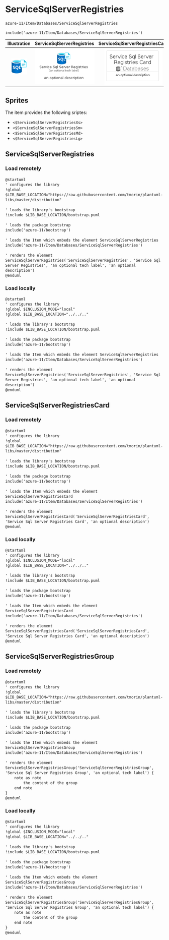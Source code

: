 # ServiceSqlServerRegistries


```text
azure-11/Item/Databases/ServiceSqlServerRegistries
```

```text
include('azure-11/Item/Databases/ServiceSqlServerRegistries')
```



| Illustration | ServiceSqlServerRegistries | ServiceSqlServerRegistriesCard | ServiceSqlServerRegistriesGroup |
| :---: | :---: | :---: | :---: |
| ![illustration for Illustration](../../../azure-11/Item/Databases/ServiceSqlServerRegistries.png) | ![illustration for ServiceSqlServerRegistries](../../../azure-11/Item/Databases/ServiceSqlServerRegistries.Local.png) | ![illustration for ServiceSqlServerRegistriesCard](../../../azure-11/Item/Databases/ServiceSqlServerRegistriesCard.Local.png) | ![illustration for ServiceSqlServerRegistriesGroup](../../../azure-11/Item/Databases/ServiceSqlServerRegistriesGroup.Local.png) |



## Sprites
The item provides the following sriptes:

- `<$ServiceSqlServerRegistriesXs>`
- `<$ServiceSqlServerRegistriesSm>`
- `<$ServiceSqlServerRegistriesMd>`
- `<$ServiceSqlServerRegistriesLg>`





## ServiceSqlServerRegistries

### Load remotely
```plantuml
@startuml
' configures the library
!global $LIB_BASE_LOCATION="https://raw.githubusercontent.com/tmorin/plantuml-libs/master/distribution"

' loads the library's bootstrap
!include $LIB_BASE_LOCATION/bootstrap.puml

' loads the package bootstrap
include('azure-11/bootstrap')

' loads the Item which embeds the element ServiceSqlServerRegistries
include('azure-11/Item/Databases/ServiceSqlServerRegistries')

' renders the element
ServiceSqlServerRegistries('ServiceSqlServerRegistries', 'Service Sql Server Registries', 'an optional tech label', 'an optional description')
@enduml
```

### Load locally
```plantuml
@startuml
' configures the library
!global $INCLUSION_MODE="local"
!global $LIB_BASE_LOCATION="../../.."

' loads the library's bootstrap
!include $LIB_BASE_LOCATION/bootstrap.puml

' loads the package bootstrap
include('azure-11/bootstrap')

' loads the Item which embeds the element ServiceSqlServerRegistries
include('azure-11/Item/Databases/ServiceSqlServerRegistries')

' renders the element
ServiceSqlServerRegistries('ServiceSqlServerRegistries', 'Service Sql Server Registries', 'an optional tech label', 'an optional description')
@enduml
```

## ServiceSqlServerRegistriesCard

### Load remotely
```plantuml
@startuml
' configures the library
!global $LIB_BASE_LOCATION="https://raw.githubusercontent.com/tmorin/plantuml-libs/master/distribution"

' loads the library's bootstrap
!include $LIB_BASE_LOCATION/bootstrap.puml

' loads the package bootstrap
include('azure-11/bootstrap')

' loads the Item which embeds the element ServiceSqlServerRegistriesCard
include('azure-11/Item/Databases/ServiceSqlServerRegistries')

' renders the element
ServiceSqlServerRegistriesCard('ServiceSqlServerRegistriesCard', 'Service Sql Server Registries Card', 'an optional description')
@enduml
```

### Load locally
```plantuml
@startuml
' configures the library
!global $INCLUSION_MODE="local"
!global $LIB_BASE_LOCATION="../../.."

' loads the library's bootstrap
!include $LIB_BASE_LOCATION/bootstrap.puml

' loads the package bootstrap
include('azure-11/bootstrap')

' loads the Item which embeds the element ServiceSqlServerRegistriesCard
include('azure-11/Item/Databases/ServiceSqlServerRegistries')

' renders the element
ServiceSqlServerRegistriesCard('ServiceSqlServerRegistriesCard', 'Service Sql Server Registries Card', 'an optional description')
@enduml
```

## ServiceSqlServerRegistriesGroup

### Load remotely
```plantuml
@startuml
' configures the library
!global $LIB_BASE_LOCATION="https://raw.githubusercontent.com/tmorin/plantuml-libs/master/distribution"

' loads the library's bootstrap
!include $LIB_BASE_LOCATION/bootstrap.puml

' loads the package bootstrap
include('azure-11/bootstrap')

' loads the Item which embeds the element ServiceSqlServerRegistriesGroup
include('azure-11/Item/Databases/ServiceSqlServerRegistries')

' renders the element
ServiceSqlServerRegistriesGroup('ServiceSqlServerRegistriesGroup', 'Service Sql Server Registries Group', 'an optional tech label') {
    note as note
        the content of the group
    end note
}
@enduml
```

### Load locally
```plantuml
@startuml
' configures the library
!global $INCLUSION_MODE="local"
!global $LIB_BASE_LOCATION="../../.."

' loads the library's bootstrap
!include $LIB_BASE_LOCATION/bootstrap.puml

' loads the package bootstrap
include('azure-11/bootstrap')

' loads the Item which embeds the element ServiceSqlServerRegistriesGroup
include('azure-11/Item/Databases/ServiceSqlServerRegistries')

' renders the element
ServiceSqlServerRegistriesGroup('ServiceSqlServerRegistriesGroup', 'Service Sql Server Registries Group', 'an optional tech label') {
    note as note
        the content of the group
    end note
}
@enduml
```

